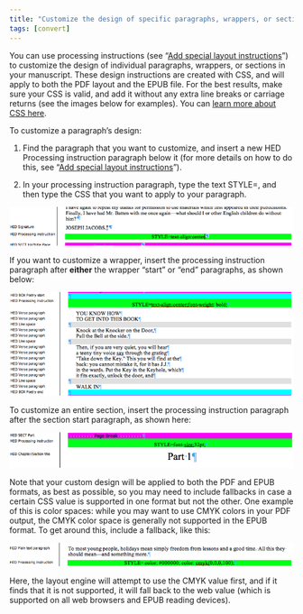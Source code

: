 ```yaml
---
title: "Customize the design of specific paragraphs, wrappers, or sections"
tags: [convert]
---
```

 
<html><body><section data-type="chapter" class="hsecchapter" data-hederis-type="hsecchapter" id="custom-paragraph-design" data-pi-attrs="id: custom-paragraph-design; data-tags: convert;" role="doc-chapter" data-tags="convert" data-author-name=" " data-book-title=" " title="Customize the design of specific paragraphs, wrappers, or sections"><p class="hblkp" data-hederis-type="hblkp" id="p7QvHVm6L">You can use processing instructions (see &#8220;<a href="{% link _docs/custom-design.md %}" data-hederis-type="hspana" id="p5PxbxbDc"><span class="Hyperlink" data-hederis-type="hspnspan" id="pgzV7lfDy">Add special layout instructions</span></a>&#8221;) to customize the design of individual paragraphs, wrappers, or sections in your manuscript. These design instructions are created with CSS, and will apply to both the PDF layout and the EPUB file. For the best results, make sure your CSS is valid, and add it without any extra line breaks or carriage returns (see the images below for examples). You can <a href="https://developer.mozilla.org/en-US/docs/Web/CSS/Reference" data-hederis-type="hspana" id="pnTAkXqSb"><span class="Hyperlink" data-hederis-type="hspnspan" id="pM7anZFHX">learn more about CSS here</span></a>.</p><p class="hblkp" data-hederis-type="hblkp" id="pYq3gbvAz">To customize a paragraph&#8217;s design:</p><ol class="hwprnumlist" data-hederis-type="hwprnumlist" id="pUdonatL1"><li class="hblkoli" data-hederis-type="hblkoli" id="liDCeqUNNn"><p class="hblkoli" data-hederis-type="hblklip" id="pmD83gzk0">Find the paragraph that you want to customize, and insert a new HED Processing instruction paragraph below it (for more details on how to do this, see &#8220;<a href="{% link _docs/custom-design.md %}" data-hederis-type="hspana" id="pExbpYU0p"><span class="Hyperlink" data-hederis-type="hspnspan" id="pvTJI9p0c">Add special layout instructions</span></a>&#8221;).</p></li><li class="hblkoli" data-hederis-type="hblkoli" id="likIN9kdT5"><p class="hblkoli" data-hederis-type="hblklip" id="pwH9VBD01">In your processing instruction paragraph, type the text STYLE=, and then type the CSS that you want to apply to your paragraph.</p></li></ol><img data-hederis-type="hblkimg" class="hblkimg" id="pXlAnFtMy" src="/images/pi2.png" data-img-src="/images/pi2.png"/><p class="hblkp" data-hederis-type="hblkp" id="pfx2lRBjP">If you want to customize a wrapper, insert the processing instruction paragraph after <strong data-hederis-type="hspanstrong" id="p8t22y2sm">either</strong> the wrapper &#8220;start&#8221; or &#8220;end&#8221; paragraphs, as shown below: </p><img data-hederis-type="hblkimg" class="hblkimg" id="pvZ7OCP4e" src="/images/stylepiwrapper.png" data-img-src="/images/stylepiwrapper.png"/><p class="hblkp" data-hederis-type="hblkp" id="pHkf0cIHW">To customize an entire section, insert the processing instruction paragraph after the section start paragraph, as shown here:</p><img data-hederis-type="hblkimg" class="hblkimg" id="p2pLKdCiV" src="/images/stylepisection.png" data-img-src="/images/stylepisection.png"/><p class="hblkp" data-hederis-type="hblkp" id="pa1P2S7Zz">Note that your custom design will be applied to both the PDF and EPUB formats, as best as possible, so you may need to include fallbacks in case a certain CSS value is supported in one format but not the other. One example of this is color spaces: while you may want to use CMYK colors in your PDF output, the CMYK color space is generally not supported in the EPUB format. To get around this, include a fallback, like this:</p><img data-hederis-type="hblkimg" class="hblkimg" id="pHvJ8te5M" src="/images/stylepicolorfallback.png" data-img-src="/images/stylepicolorfallback.png"/><p class="hblkp" data-hederis-type="hblkp" id="prIAS1fWs">Here, the layout engine will attempt to use the CMYK value first, and if it finds that it is not supported, it will fall back to the web value (which is supported on all web browsers and EPUB reading devices).</p></section></body></html>
